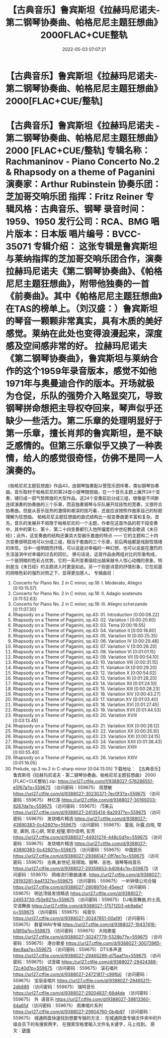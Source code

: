 ﻿---
title: 【古典音乐】鲁宾斯坦《拉赫玛尼诺夫-第二钢琴协奏曲、帕格尼尼主题狂想曲》2000FLAC+CUE整轨
date: 2022-05-03 07:07:21
categories: 古典音乐、新世纪、纯音雅乐
tags: 纯音雅乐
---
# 【古典音乐】鲁宾斯坦《拉赫玛尼诺夫-第二钢琴协奏曲、帕格尼尼主题狂想曲》2000[FLAC+CUE/整轨]

【古典音乐】鲁宾斯坦《拉赫玛尼诺夫 -
第二钢琴协奏曲、帕格尼尼主题狂想曲》 2000 [FLAC+CUE/整轨]
专辑名称：Rachmaninov - Piano
Concerto No.2 & Rhapsody on a theme of Paganini
演奏家：Arthur
Rubinstein
协奏乐团：芝加哥交响乐团
指挥：Fritz Reiner
专辑风格：古典音乐、钢琴
录音时间：1959、1950
发行公司：RCA、BMG
唱片版本：日本版
唱片编号：BVCC-35071
专辑介绍：
这张专辑是鲁宾斯坦与莱纳指挥的芝加哥交响乐团合作，演奏拉赫玛尼诺夫《第二钢琴协奏曲》、《帕格尼尼主题狂想曲》，附带他独奏的一首《前奏曲》。其中《帕格尼尼主题狂想曲》在TAS的榜单上。（刘汉盛：）鲁宾斯坦的琴音一颗颗非常真实，具有木质的美好感觉。莱纳在此处也变得浪漫起来，深度感及空间感非常的好。
拉赫玛尼诺夫《第二钢琴协奏曲》，鲁宾斯坦与莱纳合作的这个1959年录音版本，感觉不如他1971年与奥曼迪合作的版本。开场就极为仓促，乐队的强势介入略显突兀，导致钢琴拼命想把主导权夺回来，琴声似乎还缺少一些活力。第二乐章的处理明显好于第一乐章，擅长肖邦的鲁宾斯坦，是不缺乏感情的。但第三乐章似乎又换了一种表情，给人的感觉很奇怪，仿佛不是同一人演奏的。
==========
《帕格尼尼主题狂想曲》作品43，由钢琴独奏配以管弦乐团伴奏，类似钢琴协奏曲。音乐取材于帕格尼尼的第24首小提琴随想曲，在一个音乐主题上展开24个变奏，铺衍成一部气势辉煌的大型作品。这24个变奏前后分成三组，很像是不间断连续演奏的协奏曲的三个乐章，而且独奏钢琴与乐队展开炫技性的竞奏，又很符合协奏曲。但是从音乐狂热的激情和艰深的技巧看，还是应该按照作曲家自己的标题理解为狂想曲。
帕格尼尼主题狂想曲的曲式结构比一般变奏曲更丰富和复杂。首先，音乐的发展并不局限于帕格尼尼的一个主题，作者在这首作品的若干段变奏中，其中的第七、第十、第二十四变奏都引入他所偏爱的中世纪教会歌调《末日经》；此外，这变奏曲的结构还兼具大型器乐套曲的特点
——
它的主题和二十四次变奏很明显地可以分成三组，相当于套曲的三个乐章，前后两组都是戏剧性情绪的体现，当中一组明朗而抒情，可以说是对幸福的一种幻想，也可以说是在激烈的生活漩涡中对幸福的过去的回忆。
换句话说，这首作品由两组对比的形象构成，一个是阴暗的色彩占优势，它的一系列变奏描绘出越来越令人惊心动魄的景象，特别是当《末日经》的主题进入时更是如此。另一个则是诗意的抒情形象，它在前面的阴暗色彩的强烈对照之下，显得更加感人。
专辑曲目：
01. Concerto for Piano No. 2 in
C minor, op.18: I. Moderato, Allegro
[0:10:15.57]
02. Concerto for Piano No. 2 in
C minor, op.18: II. Adagio sostenuto
[0:11:52.63]
03. Concerto for Piano No. 2 in
C minor, op.18: III. Allegro scherzando
[0:11:07.30]
04. Rhapsody on a Theme of
Paganini, op.43: 01. Introduction
[0:00:08.22]
05. Rhapsody on a Theme of
Paganini, op.43: 02. Variation I
[0:00:20.60]
06. Rhapsody on a Theme of
Paganini, op.43: 03. Tema
[0:00:19.55]
07. Rhapsody on a Theme of
Paganini, op.43: 04. Variation II
[0:00:18.60]
08. Rhapsody on a Theme of
Paganini, op.43: 05. Variation III
[0:00:25.35]
09. Rhapsody on a Theme of
Paganini, op.43: 06. Variation IV
[0:00:29.48]
10. Rhapsody on a Theme of
Paganini, op.43: 07. Variation V
[0:00:28.20]
11. Rhapsody on a Theme of
Paganini, op.43: 08. Variation VI
[0:01:01.15]
12. Rhapsody on a Theme of
Paganini, op.43: 09. Variation VII
[0:00:54.10]
13. Rhapsody on a Theme of
Paganini, op.43: 10. Variation VIII
[0:00:31.15]
14. Rhapsody on a Theme of
Paganini, op.43: 11. Variation IX
[0:00:29.20]
15. Rhapsody on a Theme of
Paganini, op.43: 12. Variation X
[0:00:54.02]
16. Rhapsody on a Theme of
Paganini, op.43: 13. Variation XI
[0:01:28.20]
17. Rhapsody on a Theme of
Paganini, op.43: 14. Variation XII
[0:01:24.10]
18. Rhapsody on a Theme of
Paganini, op.43: 15. Variation XIII
[0:00:28.23]
19. Rhapsody on a Theme of
Paganini, op.43: 16. Variation XIV
[0:00:43.27]
20. Rhapsody on a Theme of
Paganini, op.43: 17. Variation XV
[0:01:03.40]
21. Rhapsody on a Theme of
Paganini, op.43: 18. Variation XVI
[0:01:27.45]
22. Rhapsody on a Theme of
Paganini, op.43: 19. Variation XVII
[0:01:44.53]
23. Rhapsody on a Theme of
Paganini, op.43: 20. Variation XVIII
[0:03:13.45]
24. Rhapsody on a Theme of
Paganini, op.43: 21. Variation XIX
[0:00:26.12]
25. Rhapsody on a Theme of
Paganini, op.43: 22. Variation XX
[0:00:35.10]
26. Rhapsody on a Theme of
Paganini, op.43: 23. Variation XXI
[0:00:24.15]
27. Rhapsody on a Theme of
Paganini, op.43: 24. Variation XXII
[0:01:38.43]
28. Rhapsody on a Theme of
Paganini, op.43: 25. Variation XXIII
[0:00:55.40]
29. Rhapsody on a Theme of
Paganini, op.43: 26. Variation XXIV
[0:01:16.05]
30. Prelude, op.3 no.2 in
C-sharp minor
[0:04:13.05]
下载地址：
【古典音乐】鲁宾斯坦《拉赫玛尼诺夫 - 第二钢琴协奏曲、帕格尼尼主题狂想曲》 2000
[FLAC+CUE整轨].zip: https://url27.ctfile.com/f/9388027-576286551-e5f67a?p=559675
（访问密码：559675）
周慧敏
https://url27.ctfile.com/d/9388027-30230371-7ec0f3?p=559675
（访问密码：559675）
林忆莲
https://url27.ctfile.com/d/9388027-30169203-9267da?p=559675
（访问密码：559675）
邝美云
https://url27.ctfile.com/d/9388027-24135414-8a2937?p=559675
（访问密码：559675）
发烧唱片精选
https://url27.ctfile.com/d/9388027-43890383-0c4260?p=559675
（访问密码：559675）
童丽, 孙露,白晓, 常安, 龚玥, 庄心妍, 常安,程璧,鄂尔佳明, 彭芳
https://url27.ctfile.com/d/9388027-44931274-448c0d?p=559675
（访问密码：559675）
发烧唱片精选
https://url27.ctfile.com/d/9388027-43890383-0c4260?p=559675
（访问密码：559675）
中国民乐
https://url27.ctfile.com/d/9388027-29366147-0ff7ec?p=559675
（访问密码：559675）
古典,新世纪,班得瑞、钢琴、吉他、钢琴等纯音乐
https://url27.ctfile.com/d/9388027-29358653-b4064c?p=559675
（访问密码：559675）
网络流行歌曲速递.
https://url27.ctfile.com/d/9388027-29193281-ba4132?p=559675
（访问密码：559675）
一听钟情公司合辑
https://url27.ctfile.com/d/9388027-28089704-45eecf
（访问密码：559675）
明达顶级发烧精选
https://url27.ctfile.com/d/9388027-24653730-f50e92?p=559675
（访问密码：559675）
DJ电音舞曲,的士高, 交谊舞曲
https://url27.ctfile.com/d/9388027-17571203-eb9a6a?p=559675
（访问密码：559675）
纯音乐
https://url27.ctfile.com/d/9388027-30247851-00a191
（访问密码：559675）
群星WAV专辑
https://url27.ctfile.com/d/9388027-19437416-b18f0a?p=559675
（访问密码：559675）
大陆歌星
https://url27.ctfile.com/d/9388027-30247779-5328b7?p=559675
（访问密码：559675）
港台歌星
https://url27.ctfile.com/d/9388027-30073965-8ec8aa?p=559675
（访问密码：559675）
DTS多声道
https://url27.ctfile.com/d/9388027-29465289-d75aaf?p=559675
（访问密码：559675）
试音碟
https://url27.ctfile.com/d/9388027-29424388-72c40d?p=559675
（访问密码：559675）
滚石唱片
https://url27.ctfile.com/d/9388027-24721817-c99fb0
（访问密码：559675）
宝丽金唱片
https://url27.ctfile.com/d/9388027-29465211-2db889
（访问密码：559675）
瑞鸣音乐
https://url27.ctfile.com/d/9388027-29204837-66d4de
（访问密码：559675）
外  语音乐
https://url27.ctfile.com/d/9388027-39813360-64a61d
（访问密码：559675）
雨果唱片系列
https://url27.ctfile.com/d/9388027-29904760-0b4b97
（访问密码：559675）
城通网盘快速找到想要专辑的方法：
在城通网盘专辑文件夹中的升级会员下的有搜索两字，
在搜索空格里输入文件名关键字，马上找到。
原文：[链接](https://blog.sina.com.cn/s/blog_1647c7e7601030x0a.html)